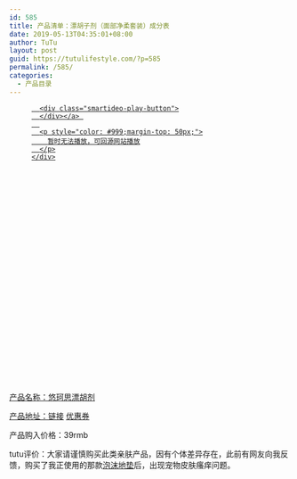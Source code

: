 ```yaml
---
id: 585
title: 产品清单：漂胡子剂（面部净柔套装）成分表
date: 2019-05-13T04:35:01+08:00
author: TuTu
layout: post
guid: https://tutulifestyle.com/?p=585
permalink: /585/
categories:
  - 产品目录
---
```

<figure class="wp-block-embed">

<div class="wp-block-embed__wrapper">
</div></figure> <figure class="wp-block-embed">

<div class="wp-block-embed__wrapper">
  <div class="smartideo">
    <div class="player" style="width: 100%;height: 500px;">
      <a href="https://www.bilibili.com/video/av51975123" target="_blank" class="smartideo-play-link">
      
      <div class="smartideo-play-button">
      </div></a> 
      
      <p style="color: #999;margin-top: 50px;">
        暂时无法播放，可回源网站播放
      </p>
    </div>
  </div>
</div></figure> 

产品名称：悠珂思漂胡剂

产品地址：[链接](https://s.click.taobao.com/t?e=m%3D2%26s%3DPzUQ%2BU%2FygoQcQipKwQzePOeEDrYVVa64LKpWJ%2Bin0XLjf2vlNIV67qnn1xnPXbLdTHm2guh0YLuGKb9cMF0Dpoaeh8sYdjMW8otqJjNa%2BLpj87bWQ%2BtwHBU0Ipi3CFg%2BFf%2FfDpkaTZ16wKow3xVgObSAwNyPW3xfFOdCiSQyCWFxKmPmpIKZsA%3D%3D&pvid=10_182.150.168.205_1477_1559161065852)&nbsp;[优惠券](https://uland.taobao.com/coupon/edetail?e=j8cdwexmwQ7zX1yJ4zwwtvmWw9tmjydqbHB%2FdAlZ2XY%2BEJSFGblx%2FwpRFoCTMGyiBkAErbRyEakY5xQPJsNq6SZtSdUqoLOg%2FT7zU9nwTnykI2H9LuLS0XKAJ%2BPgWPPriyW8jpyK0xWo%2BvfqFu%2BozlVMtVzgb55UUgWYXh1BwXzaUdFGdLbQtQ%3D%3D&af=1&pid=mm_429510118_526500330_108935400039)

产品购入价格：39rmb

tutu评价：大家请谨慎购买此类亲肤产品，因有个体差异存在，此前有网友向我反馈，购买了我正使用的那款[泡沫地垫](https://tutulifestyle.com/archives/196)后，出现宠物皮肤瘙痒问题。